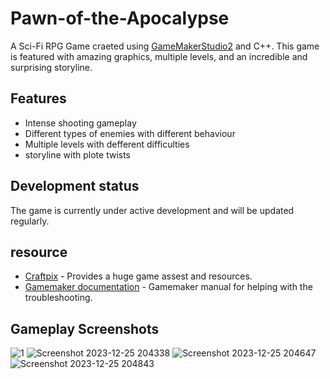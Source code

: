 # Pawn-of-the-Apocalypse
A Sci-Fi RPG Game craeted using [GameMakerStudio2](https://gamemaker.io/en) and C++.
This game is featured with amazing graphics, multiple levels, and an incredible and surprising storyline.
## Features
- Intense shooting gameplay
- Different types of enemies with different behaviour
- Multiple levels with defferent difficulties
- storyline with plote twists
## Development status 
The game is currently under active development and will be updated regularly.
## resource
- [Craftpix](https://craftpix.net/) - Provides a huge game assest and resources.
- [Gamemaker documentation](https://manual.gamemaker.io/monthly/en/) - Gamemaker manual for helping with the troubleshooting.
## Gameplay Screenshots


![1](https://github.com/DevAtomicRelease/Pawn-of-the-Apocalypse/assets/154013364/407fcb2d-f1db-4e0a-84f4-0e863d8e2596)
![Screenshot 2023-12-25 204338](https://github.com/DevAtomicRelease/Pawn-of-the-Apocalypse/assets/154013364/c02e8c52-5747-40e7-acce-94af5546401e)
![Screenshot 2023-12-25 204647](https://github.com/DevAtomicRelease/Pawn-of-the-Apocalypse/assets/154013364/5afcc58f-4419-4ae7-86d9-e0d2850f1d34)
![Screenshot 2023-12-25 204843](https://github.com/DevAtomicRelease/Pawn-of-the-Apocalypse/assets/154013364/091e1c03-d94c-4ee2-8789-57c15149f6ba)

